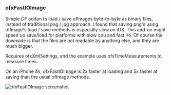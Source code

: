 ### ofxFastIOImage

Simple OF addon to load / save ofImages byte-to-byte as binary files, instead of traditional png / jpg approach. I found that saving png's using ofImage's load / save methods is especially slow on iOS. This add-on might speed up save/load for platforms with slow cpu and fast i/o. Of course the downside is that the files are not readable by anything else, and they are much bigger.

Requires ofxXmlSettings, and the example uses ofxTimeMeasurements to measure times. 

On an iPhone 4s, ofxFastIOImage is 2x faster at loading and 5x faster at saving than the usual ofImage methods.

![ofxFastIOImage screenshot](http://farm9.staticflickr.com/8428/7622699128_e39386169f_o.png)


